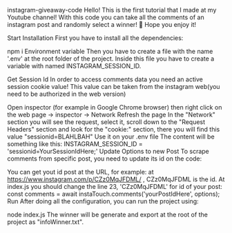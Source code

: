 instagram-giveaway-code
Hello! This is the first tutorial that I made at my Youtube channel! With this code you can take all the comments of an instagram post and randomly select a winner! 🥳 Hope you enjoy it!

Start
Installation
First you have to install all the dependencies:

npm i
Environment variable
Then you have to create a file with the name '.env' at the root folder of the project. Inside this file you have to create a variable with named INSTAGRAM_SESSION_ID.

Get Session Id
In order to access comments data you need an active session cookie value! This value can be taken from the instagram web(you need to be authorized in the web version)

Open inspector (for example in Google Chrome browser) then right click on the web page -> inspector -> Network
Refresh the page
In the "Network" section you will see the request, select it, scroll down to the "Request Headers" section and look for the "cookie:" section, there you will find this value "sessionid=BLAHLBAH"
Use it on your .env file
The content will be something like this:
INSTAGRAM_SESSION_ID = 'sessionid=YourSessionIdHere;'
Update Options to new Post
To scrape comments from specific post, you need to update its id on the code:

You can get yout id post at the URL, for example: at https://www.instagram.com/p/CZz0MqJFDML/ , CZz0MqJFDML is the id.
At index.js you should change the line 23, 'CZz0MqJFDML' for id of your post:
const comments = await instaTouch.comments('yourPostIdHere', options);
Run
After doing all the configuration, you can run the project using:

node index.js
The winner will be generate and export at the root of the project as "infoWinner.txt".